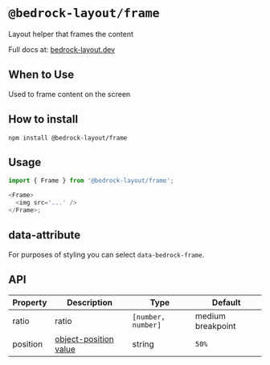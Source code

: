 # `@bedrock-layout/frame`

Layout helper that frames the content

Full docs at: [bedrock-layout.dev](https://bedrock-layout.dev/)

## When to Use

Used to frame content on the screen

## How to install

`npm install @bedrock-layout/frame`

## Usage

```javascript
import { Frame } from '@bedrock-layout/frame';

<Frame>
  <img src='...' />
</Frame>;
```

## data-attribute

For purposes of styling you can select `data-bedrock-frame`.

## API

| Property | Description                                                                               | Type               | Default           |
| -------- | ----------------------------------------------------------------------------------------- | ------------------ | ----------------- |
| ratio    | ratio                                                                                     | `[number, number]` | medium breakpoint |
| position | [object-position value](https://developer.mozilla.org/en-US/docs/Web/CSS/object-position) | string             | `50%`             |
